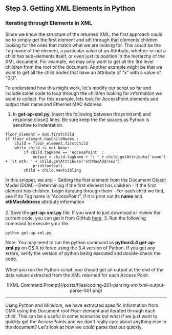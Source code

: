 ## Step 3. Getting XML Elements in Python 

### Iterating through Elements in XML

Since we know the structure of the returned XML, the first approach could be to simply get the first element and sift through that elements children looking for the ones that match what we are looking for.  This could be the Tag name of the element, a particular value of an Attribute, whether or not a child has sub-elements itself, or even just its position in the hierarchy of the XML document.  For example, we may only want to get all the 3rd level children from the root of the document. Another example might be that we want to get all the child nodes that have an Attribute of "x" with a value of "0.0".

To understand how this might work, let's modify our script so far and include some code to loop through the children looking for information we want to collect.  For this example, lets look for AccessPoint elements and output their name and Ethernet MAC Address.

1. In **get-ap-xml.py**, insert the following between the print(xml) and response.close() lines.  Be sure keep the the spaces as Python is sensitive to indentation.
```
floor_element = dom.firstChild
if floor_element.hasChildNodes :
    child = floor_element.firstChild
    while child is not None:
        if child.tagName == 'AccessPoint' :
            output = child.tagName + ": " + child.getAttribute('name') + '\t eth: ' + child.getAttribute('ethMacAddress')
            print(output)
        child = child.nextSibling
```
In this snippet, we are:
	-  Getting the first element from the Document Object Model (DOM)
	-  Determining if the first element has children
	-  If the first element has children, begin iterating through them
	-  For each child we find, see if its Tag name is "AccessPoint", if it is print out its **name** and **ethMacAddress** attribute information
<br/>
<br/>
2. Save the **get-ap-xml.py** file. If you want to just download or review the current code, you can get it from GitHub <a href="https://github.com/CiscoDevNet/coding-skills-sample-code/blob/master/coding201-parsing-xml/get-ap-xml-3.py" target="_blank">here</a>.
3. Run the following command to execute your file.
```
python get-ap-xml.py
```
Note: You may need to run the python command as <b>python3.4 get-ap-xml.py</b> on OS X to force using the 3.4 version of Python.  If you get any errors, verify the version of python being executed and double-check the code.
<br/>
<br/>
When you run the Python script, you should get an output at the end of the data values extracted from the XML returned for each Access Point.

<div style="text-align:center" markdown="1">
![XML Command Prompt](/posts/files/coding-201-parsing-xml/xml-output-parse-001.png)
</div>

----------

Using Python and Minidom, we have extracted specific information from CMX using the Document root Floor element and iterated through each child.  This can be a useful in some scenarios but what if we just want to quickly get the AccessPoints and we don't really care about anything else in the document?  Let's look at how we could parse that out quickly.



